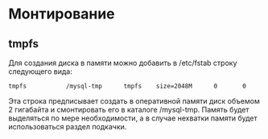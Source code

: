 Монтирование
============

tmpfs
-----

Для создания диска в памяти можно добавить в /etc/fstab строку следующего вида:

    tmpfs           /mysql-tmp      tmpfs    size=2048M      0       0

Эта строка предписывает создать в оперативной памяти диск объемом 2 гигабайта и смонтировать его в каталоге /mysql-tmp. Память будет выделяться по мере необходимости, а в случае нехватки памяти будет использоваться раздел подкачки.
